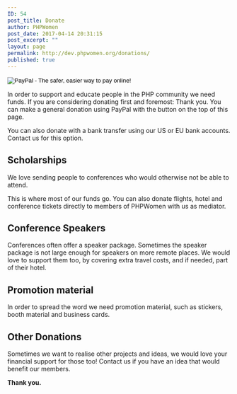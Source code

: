 ```yaml
---
ID: 54
post_title: Donate
author: PHPWomen
post_date: 2017-04-14 20:31:15
post_excerpt: ""
layout: page
permalink: http://dev.phpwomen.org/donations/
published: true
---
```

<form action="https://www.paypal.com/cgi-bin/webscr" method="post" target="_top"><input name="cmd" type="hidden" value="_s-xclick" />
<input name="hosted_button_id" type="hidden" value="J5ZVY3TC8QSWA" />
<input alt="PayPal - The safer, easier way to pay online!" name="submit" src="https://www.paypalobjects.com/en_US/i/btn/btn_donateCC_LG.gif" type="image" />
<img src="https://www.paypalobjects.com/en_US/i/scr/pixel.gif" alt="" width="1" height="1" border="0" /></form>In order to support and educate people in the PHP community we need funds. If you are considering donating first and foremost: Thank you. You can make a general donation using PayPal with the button on the top of this page.

You can also donate with a bank transfer using our US or EU bank accounts. Contact us for this option.
<h2>Scholarships</h2>
We love sending people to conferences who would otherwise not be able to attend.

This is where most of our funds go. You can also donate flights, hotel and conference tickets directly to members of PHPWomen with us as mediator.
<h2>Conference Speakers</h2>
Conferences often offer a speaker package. Sometimes the speaker package is not large enough for speakers on more remote places. We would love to support them too, by covering extra travel costs, and if needed, part of their hotel.
<h2>Promotion material</h2>
In order to spread the word we need promotion material, such as stickers, booth material and business cards.
<h2>Other Donations</h2>
Sometimes we want to realise other projects and ideas, we would love your financial support for those too! Contact us if you have an idea that would benefit our members.

<strong>Thank you.
</strong>